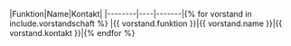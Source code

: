 |Funktion|Name|Kontakt|
|--------|----|-------|{% for vorstand in include.vorstandschaft %}
|{{ vorstand.funktion }}|{{ vorstand.name }}|{{ vorstand.kontakt }}|{% endfor %}